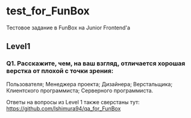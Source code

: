 # test_for_FunBox
Тестовое задание в FunBox на Junior Frontend'а

## Level1

### Q1. Расскажите, чем, на ваш взгляд, отличается хорошая верстка от плохой с точки зрения:
Пользователя;
Менеджера проекта;
Дизайнера;
Верстальщика;
Клиентского программиста;
Серверного программиста.

Ответы на вопросы из Level 1 также сверстаны тут: https://github.com/Ishimura94/qa_for_FunBox
